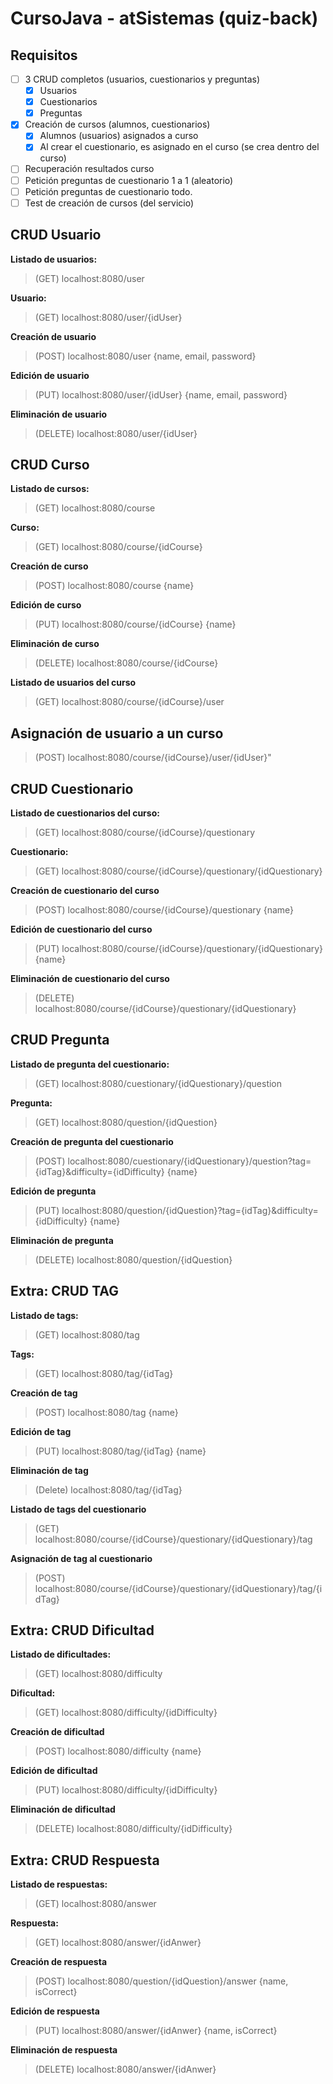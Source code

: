 # CursoJava - atSistemas (quiz-back)

## Requisitos
- [ ] 3 CRUD completos (usuarios, cuestionarios y preguntas)
	- [x] Usuarios
	- [x] Cuestionarios
	- [x] Preguntas
- [x] Creación de cursos (alumnos, cuestionarios)
	- [x] Alumnos (usuarios) asignados a curso
	- [x] Al crear el cuestionario, es asignado en el curso (se crea dentro del curso)
- [ ] Recuperación resultados curso
- [ ] Petición preguntas de cuestionario 1 a 1 (aleatorio)
- [ ] Petición preguntas de cuestionario todo.
- [ ] Test de creación de cursos (del servicio)

## CRUD Usuario
**Listado de usuarios:**
> (GET) localhost:8080/user

**Usuario:**
> (GET) localhost:8080/user/{idUser}

**Creación de usuario**
> (POST) localhost:8080/user
{name, email, password}

**Edición de usuario**
> (PUT) localhost:8080/user/{idUser}
{name, email, password}

**Eliminación de usuario**
> (DELETE) localhost:8080/user/{idUser}

## CRUD Curso
**Listado de cursos:**
> (GET) localhost:8080/course

**Curso:**
> (GET) localhost:8080/course/{idCourse}

**Creación de curso**
> (POST) localhost:8080/course
{name}

**Edición de curso**
> (PUT) localhost:8080/course/{idCourse}
{name}

**Eliminación de curso**
> (DELETE) localhost:8080/course/{idCourse}

**Listado de usuarios del curso**
> (GET) localhost:8080/course/{idCourse}/user

## Asignación de usuario a un curso
> (POST) localhost:8080/course/{idCourse}/user/{idUser}"

## CRUD Cuestionario
**Listado de cuestionarios del curso:**
> (GET) localhost:8080/course/{idCourse}/questionary

**Cuestionario:**
> (GET) localhost:8080/course/{idCourse}/questionary/{idQuestionary}

**Creación de cuestionario del curso**
> (POST) localhost:8080/course/{idCourse}/questionary
{name}

**Edición de cuestionario del curso**
> (PUT) localhost:8080/course/{idCourse}/questionary/{idQuestionary}
{name}

**Eliminación de cuestionario del curso**
> (DELETE) localhost:8080/course/{idCourse}/questionary/{idQuestionary}

## CRUD Pregunta
**Listado de pregunta del cuestionario:**
> (GET) localhost:8080/cuestionary/{idQuestionary}/question

**Pregunta:**
> (GET) localhost:8080/question/{idQuestion}

**Creación de pregunta del cuestionario**
> (POST) localhost:8080/cuestionary/{idQuestionary}/question?tag={idTag}&difficulty={idDifficulty}
{name}

**Edición de pregunta**
> (PUT) localhost:8080/question/{idQuestion}?tag={idTag}&difficulty={idDifficulty}
{name}

**Eliminación de pregunta**
> (DELETE) localhost:8080/question/{idQuestion}

## Extra: CRUD TAG
**Listado de tags:**
> (GET) localhost:8080/tag

**Tags:**
> (GET) localhost:8080/tag/{idTag}

**Creación de tag**
> (POST) localhost:8080/tag
{name}

**Edición de tag**
> (PUT) localhost:8080/tag/{idTag}
{name}

**Eliminación de tag**
> (Delete) localhost:8080/tag/{idTag}

**Listado de tags del cuestionario**
> (GET) localhost:8080/course/{idCourse}/questionary/{idQuestionary}/tag

**Asignación de tag al cuestionario**
> (POST) localhost:8080/course/{idCourse}/questionary/{idQuestionary}/tag/{idTag}

## Extra: CRUD Dificultad
**Listado de dificultades:**
> (GET) localhost:8080/difficulty

**Dificultad:**
> (GET) localhost:8080/difficulty/{idDifficulty}

**Creación de dificultad**
> (POST) localhost:8080/difficulty
{name}

**Edición de dificultad**
> (PUT) localhost:8080/difficulty/{idDifficulty}

**Eliminación de dificultad**
> (DELETE) localhost:8080/difficulty/{idDifficulty}

## Extra: CRUD Respuesta
**Listado de respuestas:**
> (GET) localhost:8080/answer

**Respuesta:**
> (GET) localhost:8080/answer/{idAnwer}

**Creación de respuesta**
> (POST) localhost:8080/question/{idQuestion}/answer
{name, isCorrect}

**Edición de respuesta**
> (PUT) localhost:8080/answer/{idAnwer}
{name, isCorrect}

**Eliminación de respuesta**
> (DELETE) localhost:8080/answer/{idAnwer}
